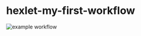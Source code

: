 <h1>hexlet-my-first-workflow</h1>

![example workflow](https://github.com/github/docs/actions/workflows/hello-world.yml/badge.svg)